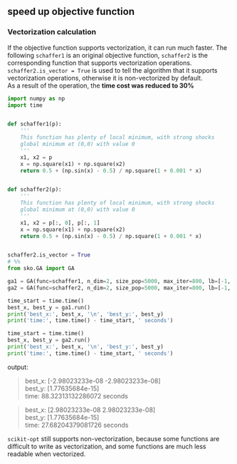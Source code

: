 ## speed up objective function

### Vectorization calculation
If the objective function supports vectorization, it can run much faster.
The following `schaffer1` is an original objective function, `schaffer2` is the corresponding function that supports vectorization operations.  
`schaffer2.is_vector = True` is used to tell the algorithm that it supports vectorization operations, otherwise it is non-vectorized by default.  
As a result of the operation, the **time cost was reduced to 30%**  

```python
import numpy as np
import time


def schaffer1(p):
    '''
    This function has plenty of local minimum, with strong shocks
    global minimum at (0,0) with value 0
    '''
    x1, x2 = p
    x = np.square(x1) + np.square(x2)
    return 0.5 + (np.sin(x) - 0.5) / np.square(1 + 0.001 * x)


def schaffer2(p):
    '''
    This function has plenty of local minimum, with strong shocks
    global minimum at (0,0) with value 0
    '''
    x1, x2 = p[:, 0], p[:, 1]
    x = np.square(x1) + np.square(x2)
    return 0.5 + (np.sin(x) - 0.5) / np.square(1 + 0.001 * x)


schaffer2.is_vector = True
# %%
from sko.GA import GA

ga1 = GA(func=schaffer1, n_dim=2, size_pop=5000, max_iter=800, lb=[-1, -1], ub=[1, 1], precision=1e-7)
ga2 = GA(func=schaffer2, n_dim=2, size_pop=5000, max_iter=800, lb=[-1, -1], ub=[1, 1], precision=1e-7)

time_start = time.time()
best_x, best_y = ga1.run()
print('best_x:', best_x, '\n', 'best_y:', best_y)
print('time:', time.time() - time_start, ' seconds')

time_start = time.time()
best_x, best_y = ga2.run()
print('best_x:', best_x, '\n', 'best_y:', best_y)
print('time:', time.time() - time_start, ' seconds')
```
output:
>best_x: [-2.98023233e-08 -2.98023233e-08]  
 best_y: [1.77635684e-15]  
time: 88.32313132286072  seconds  


>best_x: [2.98023233e-08 2.98023233e-08]  
 best_y: [1.77635684e-15]  
time: 27.68204379081726  seconds  


`scikit-opt` still supports non-vectorization, because some functions are difficult to write as vectorization, and some functions are much less readable when vectorized.